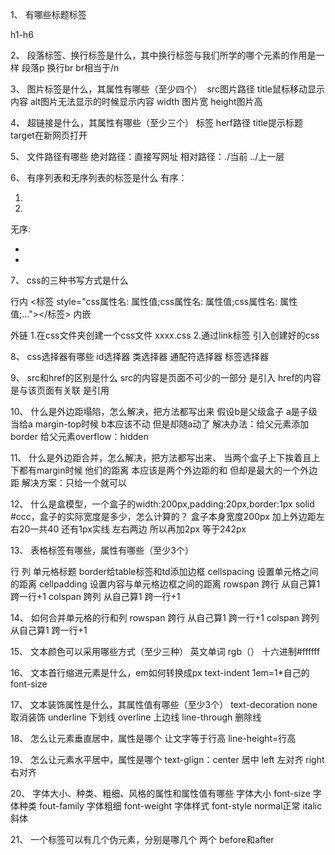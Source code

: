1、   有哪些标题标签

 h1-h6

2、   段落标签、换行标签是什么，其中换行标签与我们所学的哪个元素的作用是一样
 段落p 换行br  br相当于/n

3、   图片标签是什么，其属性有哪些（至少四个）
 <img> src图片路径 title鼠标移动显示内容 alt图片无法显示的时候显示内容 width 图片宽 height图片高

4、   超链接是什么，其属性有哪些（至少三个）
 <a>标签 herf路径 title提示标题 target在新网页打开

5、   文件路径有哪些
 绝对路径：直接写网址
 相对路径：./当前   ../上一层

6、   有序列表和无序列表的标签是什么
 有序：<ol>
 <li><li>
 </ol>
 无序:<ul>
 <li><li>
 </ul>

7、   css的三种书写方式是什么
 
 行内   <标签 style="css属性名: 属性值;css属性名: 属性值;css属性名: 属性值;..."></标签>
 内嵌 <head>
    <style>
    选择器{
   属性名：属性值；
 </style>
 </head>
 
 外链
 1.在css文件夹创建一个css文件  xxxx.css
 2.通过link标签 引入创建好的css
 <link rel=””type=’text/css’ href=’路径/css文件名.css’>

8、   css选择器有哪些
 id选择器 类选择器 通配符选择器 标签选择器

9、   src和href的区别是什么
 src的内容是页面不可少的一部分 是引入
 href的内容是与该页面有关联 是引用

10、 什么是外边距塌陷，怎么解决，把方法都写出来
 假设b是父级盒子 a是子级 当给a margin-top时候 b本应该不动 但是却随a动了
 解决办法：给父元素添加border
      给父元素overflow：hidden

11、 什么是外边距合并，怎么解决，把方法都写出来、
 当两个盒子上下挨着且上下都有margin时候 他们的距离
 本应该是两个外边距的和 但却是最大的一个外边距
 解决方案：只给一个就可以

12、 什么是盒模型，一个盒子的width:200px,padding:20px,border:1px solid #ccc，盒子的实际宽度是多少，怎么计算的？
 盒子本身宽度200px  加上外边距左右20一共40 还有1px实线  左右两边 所以再加2px 等于242px

13、 表格标签有哪些，属性有哪些（至少3个）
 <tr> 行  <td>列  <th>单元格标题
 border给table标签和td添加边框
 cellspacing 设置单元格之间的距离
 cellpadding 设置内容与单元格边框之间的距离
 rowspan 跨行 从自己算1 跨一行+1
 colspan 跨列 从自己算1 跨一行+1

14、 如何合并单元格的行和列
 rowspan 跨行 从自己算1 跨一行+1
 colspan 跨列 从自己算1 跨一行+1

15、 文本颜色可以采用哪些方式（至少三种）
 英文单词
 rgb（）
 十六进制#ffffff

16、 文本首行缩进元素是什么，em如何转换成px
 text-indent  1em=1*自己的font-size

17、 文本装饰属性是什么，其属性值有哪些（至少3个）
 text-decoration
 none 取消装饰
 underline 下划线
 overline 上边线
 line-through 删除线

18、 怎么让元素垂直居中，属性是哪个
 让文字等于行高
 line-height=行高

19、 怎么让元素水平居中，属性是哪个
 text-glign：center 居中
 left 左对齐  right右对齐

20、 字体大小、种类、粗细、风格的属性和属性值有哪些
 字体大小 font-size
 字体种类 fout-family
 字体粗细 font-weight
 字体样式 font-style
 normal正常  italic斜体

21、 一个标签可以有几个伪元素，分别是哪几个
 两个  before和after
 
 

 